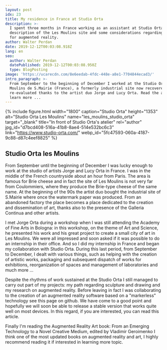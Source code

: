 ```yaml
---
layout: post
idx: 23
title: My residence in France at Studio Orta
description: >-
  I spent three months in France working as an assistant at Studio Orta. A brief
  description of the Les Moulins site and some considerations regarding my plans
  for augmented reality.
author: Walter Perdan
date: 2019-12-12T00:03:08.918Z
lang: en
seo:
  author: Walter Perdan
  datePublished: 2019-12-12T00:03:08.950Z
  type: BlogPosting
image: 'https://ucarecdn.com/8e6eedab-4fdc-448e-a8e1-7704844ecad3/'
intro_paragraph: >-
  From September to the beginning of December I worked at the Studio Orta at Les
  Moulins de S.Mairie (France), a formerly industrial site now recovered and
  re-evaluated thanks to the artist duo Jorge and Lucy Orta. Read the article to
  learn more ...
---
```

{% include figure.html width="1800" caption="Studio Orta" height="1353" alt="Studio Orta Les Moulins" name="les_moulins_studio_orta" target="_blank" title="In front of Studio Orta's atelier" rel="author" jpg_id="d7bcd408-516a-41b8-8ae4-514e532bc6c3" link="https://www.studio-orta.com/" webp_id="5fc47593-060a-4187-9c88-d87c4eef8825" %}

## Studio Orta les Moulins

From September until the beginning of December I was lucky enough to work at the studio of artists Jorge and Lucy Orta in France. I was in the middle of the French countryside about an hour from Paris. The area is famous for Brie cheese and in fact the site of Les Moulins is not very far from Coulommiers, where they produce the Brie-type cheese of the same name. At the beginning of the 90s the artist duo bought the industrial site of S.Mairie where once the watermark paper was produced. From an abandoned factory the place becomes a place dedicated to the creation and dissemination of art, thanks also to the presence of the Galleria Continua and other artists.



I met Jorge Orta during a workshop when I was still attending the Academy of Fine Arts in Bologna: in this workshop, on the theme of Art and Science, he presented his work and his great project to create a small city of art in Les Moulins. We were all impressed and soon asked if it was possible to do an internship in their office. And so I did my internship in France and began my collaboration with Studio Orta. During this last period, from September to December, I dealt with various things, such as helping with the creation of artistic works, packaging and subsequent dispatch of works for exhibitions, reorganization of spaces and management of laboratories and much more ...



Despite the rhythms of work sustained at the Studio Orta I still managed to carry out part of my projects: my path regarding sculpture and drawing and my research on augmented reality. Before leaving in fact I was collaborating to the creation of an augmented reality software based on a "markerless" technology see this page on github. We have come to a good point and hopefully we will soon be able to release a stable version that works quite well on most devices. In this regard, if you are interested, you can read this article.



Finally I'm reading the Augmented Reality Art book: From an Emerging Technology to a Novel Creative Medium, edited by Vladimir Geroimenko I think one of the most updated books on augmented reality and art, I highly recommend reading it if interested in learning more topic.
